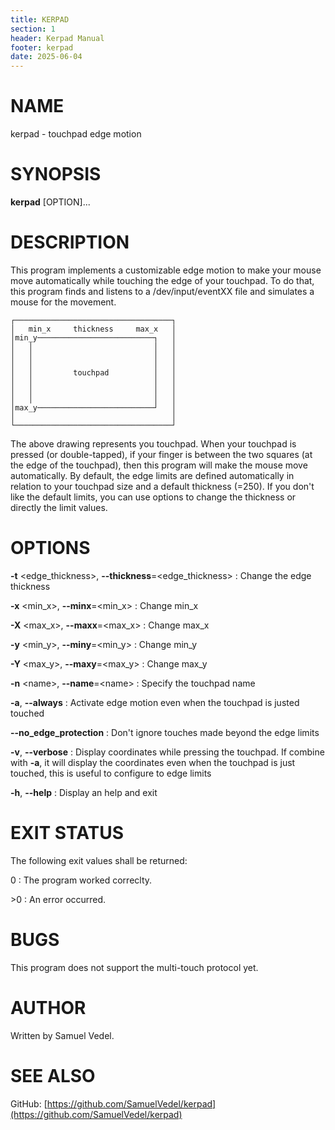 ```yaml
---
title: KERPAD
section: 1
header: Kerpad Manual
footer: kerpad
date: 2025-06-04
---
```


# NAME
kerpad - touchpad edge motion

# SYNOPSIS
**kerpad** [OPTION]...

# DESCRIPTION
This program implements a customizable edge motion to make your mouse move automatically while touching the edge of your touchpad. To do that, this program finds and listens to a /dev/input/eventXX file and simulates a mouse for the movement.

```
┌───────────────────────────────────┐
│   min_x     thickness     max_x   │
│min_y──────────────────────────┐   │
│   │                           │   │
│   │                           │   │
│   │                           │   │
│   │         touchpad          │   │
│   │                           │   │
│   │                           │   │
│   │                           │   │
│max_y──────────────────────────┘   │
│                                   │
└───────────────────────────────────┘
```
The above drawing represents you touchpad. When your  touchpad is pressed (or double-tapped), if your finger is between the two squares (at the edge of the touchpad), then this program will make the mouse move automatically. By  default, the edge limits are defined automatically in relation to your touchpad size and a default thickness (=250). If you don't like the default limits, you can use options to change the thickness or directly the limit values.

# OPTIONS
**-t** \<edge_thickness\>, **-\-thickness**=\<edge_thickness\>
: Change the edge thickness

**-x** \<min_x\>, **-\-minx**=\<min_x\>
: Change min_x

**-X** \<max_x\>, **-\-maxx**=\<max_x\>
: Change max_x

**-y** \<min_y\>, **-\-miny**=\<min_y\>
: Change min_y

**-Y** \<max_y\>, **-\-maxy**=\<max_y\>
: Change max_y

**-n** \<name\>, **-\-name**=\<name\>
: Specify the touchpad name

**-a**, **-\-always**
: Activate edge motion even when the touchpad is justed touched

**-\-no_edge_protection**
: Don't ignore touches made beyond the edge limits

**-v**, **-\-verbose**
: Display coordinates while pressing the touchpad. If combine with **-a**, it will display the coordinates even when the touchpad is just touched, this is useful to configure to edge limits

**-h**, **-\-help**
: Display an help and exit

# EXIT STATUS

The following exit values shall be returned:

0
: The program worked correclty.

\>0
: An error occurred.

# BUGS

This program does not support the multi-touch protocol yet.

# AUTHOR
Written by Samuel Vedel.

# SEE ALSO
GitHub: [https://github.com/SamuelVedel/kerpad](https://github.com/SamuelVedel/kerpad)
